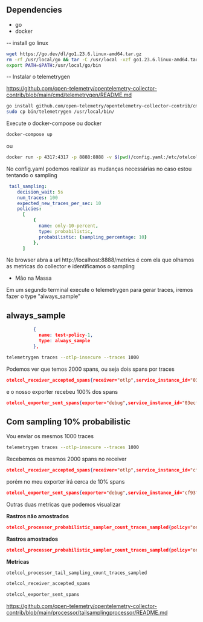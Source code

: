 ## Dependencies

- go
- docker

-- install go linux

```bash
wget https://go.dev/dl/go1.23.6.linux-amd64.tar.gz
rm -rf /usr/local/go && tar -C /usr/local -xzf go1.23.6.linux-amd64.tar.gz
export PATH=$PATH:/usr/local/go/bin
```

-- Instalar o telemetrygen

https://github.com/open-telemetry/opentelemetry-collector-contrib/blob/main/cmd/telemetrygen/README.md


```bash
go install github.com/open-telemetry/opentelemetry-collector-contrib/cmd/telemetrygen@latest
sudo cp bin/telemetrygen /usr/local/bin/
```

Execute o docker-compose ou docker


```bash
docker-compose up
```

ou

```bash
docker run -p 4317:4317 -p 8888:8888 -v $(pwd)/config.yaml:/etc/otelcol-contrib/config.yaml ghcr.io/open-telemetry/opentelemetry-collector-releases/opentelemetry-collector-contrib:0.86.0
```

No config.yaml podemos realizar as mudanças necessárias no caso estou tentando o sampling

```yaml
 tail_sampling:
    decision_wait: 5s
    num_traces: 100
    expected_new_traces_per_sec: 10
    policies:
      [
          {
            name: only-10-percent,
            type: probabilistic,
            probabilistic: {sampling_percentage: 10}
          },
      ]    
```      

No browser abra a url http://localhost:8888/metrics é com ela que olhamos as metricas do collector e identificamos o sampling

- Mão na Massa

Em um segundo terminal execute o telemetrygen para gerar traces, iremos fazer o type "always_sample"

## always_sample

```json
          {
            name: test-policy-1,
            type: always_sample
          },
```          

```bash
telemetrygen traces --otlp-insecure --traces 1000
```

Podemos ver que temos 2000 spans, ou seja dois spans por traces

```json
otelcol_receiver_accepted_spans{receiver="otlp",service_instance_id="03ecf55e-19ad-4004-abcd-0d857ed084fe",service_name="otelcol-contrib",service_version="0.86.0",transport="grpc"} 2000
```
e o nosso exporter recebeu 100% dos spans

```json
otelcol_exporter_sent_spans{exporter="debug",service_instance_id="03ecf55e-19ad-4004-abcd-0d857ed084fe",service_name="otelcol-contrib",service_version="0.86.0"} 2000
```

## Com sampling 10% probabilistic

Vou enviar os mesmos 1000 traces

```bash
telemetrygen traces --otlp-insecure --traces 1000
```

Recebemos os mesmos 2000 spans no receiver

```json
otelcol_receiver_accepted_spans{receiver="otlp",service_instance_id="cf93f9a5-d7c5-4e7d-8f97-ba0ce30103c6",service_name="otelcol-contrib",service_version="0.86.0",transport="grpc"} 2000
```

porém no meu exporter irá cerca de 10% spans

```json
otelcol_exporter_sent_spans{exporter="debug",service_instance_id="cf93f9a5-d7c5-4e7d-8f97-ba0ce30103c6",service_name="otelcol-contrib",service_version="0.86.0"} 198
```

Outras duas metricas que podemos visualizar

**Rastros não amostrados**

```json
otelcol_processor_probabilistic_sampler_count_traces_sampled{policy="only-10-percent",sampled="false",service_instance_id="cf93f9a5-d7c5-4e7d-8f97-ba0ce30103c6",service_name="otelcol-contrib",service_version="0.86.0"} 901
```

**Rastros amostrados**

```json
otelcol_processor_probabilistic_sampler_count_traces_sampled{policy="only-10-percent",sampled="true",service_instance_id="cf93f9a5-d7c5-4e7d-8f97-ba0ce30103c6",service_name="otelcol-contrib",service_version="0.86.0"} 99
```

**Metricas**

```bash
otelcol_processor_tail_sampling_count_traces_sampled
```
```bash
otelcol_receiver_accepted_spans
```
```bash
otelcol_exporter_sent_spans
```

https://github.com/open-telemetry/opentelemetry-collector-contrib/blob/main/processor/tailsamplingprocessor/README.md